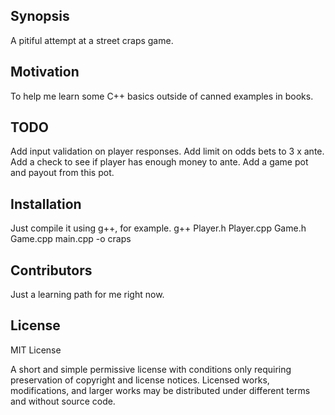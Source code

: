## Synopsis
A pitiful attempt at a street craps game.

## Motivation

To help me learn some C++ basics outside of canned examples in books.

## TODO

Add input validation on player responses.
Add limit on odds bets to 3 x ante.
Add a check to see if player has enough money to ante.
Add a game pot and payout from this pot.

## Installation

Just compile it using g++, for example. g++ Player.h Player.cpp Game.h Game.cpp main.cpp -o craps

## Contributors

Just a learning path for me right now.

## License

MIT License

A short and simple permissive license with conditions only requiring preservation of copyright and license notices. Licensed works, modifications, and larger works may be distributed under different terms and without source code.

